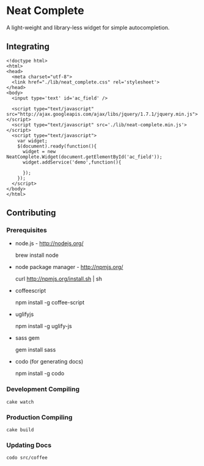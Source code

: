 Neat Complete
=============

A light-weight and library-less widget for simple autocompletion.

Integrating
-----------

    <!doctype html>
    <html>
    <head>
      <meta charset="utf-8">
      <link href="./lib/neat_complete.css" rel='stylesheet'>
    </head>
    <body>
      <input type='text' id='ac_field' />
      
      <script type="text/javascript" src="http://ajax.googleapis.com/ajax/libs/jquery/1.7.1/jquery.min.js"></script>
      <script type="text/javascript" src='./lib/neat-complete.min.js'></script>
      <script type="text/javascript">
        var widget;
        $(document).ready(function(){
          widget = new NeatComplete.Widget(document.getElementById('ac_field'));
          widget.addService('demo',function(){
            
          });
        });
      </script>
    </body>
    </html>





Contributing
------------
### Prerequisites

* node.js - http://nodejs.org/
    
    brew install node

* node package manager - http://npmjs.org/
    
    curl http://npmjs.org/install.sh | sh

* coffeescript
    
    npm install -g coffee-script

* uglifyjs
    
    npm install -g uglify-js

* sass gem
    
    gem install sass

* codo (for generating docs)

    npm install -g codo

### Development Compiling
    
    cake watch

### Production Compiling
    
    cake build
    
### Updating Docs

    codo src/coffee